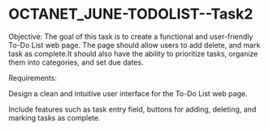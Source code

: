 # OCTANET_JUNE-TODOLIST--Task2
Objective: The goal of this task is to create a functional and user-friendly To-Do List web page. The page should allow users to add delete, and mark task as complete.It should also have the ability to prioritize tasks, organize them into categories, and set due dates.

Requirements:

Design a clean and intuitive user interface for the To-Do List web page.

Include features such as task entry field, buttons for adding, deleting, and marking tasks as complete.
